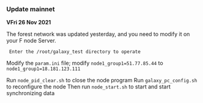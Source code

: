 ### Update mainnet



**VFri 26 Nov 2021**

The forest network was updated yesterday, and you need to modify it on your F node Server.

``` Enter the /root/galaxy_test directory to operate```

Modify the `param.ini` file; modify `node1_group1=51.77.85.44` to `node1_group1=18.181.123.111`

Run `node_pid_clear.sh` to close the node program
Run `galaxy_pc_config.sh` to reconfigure the node
Then run `node_start.sh` to start and start synchronizing data

